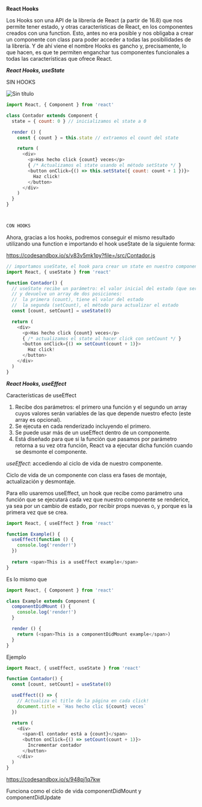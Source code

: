 **React Hooks**

Los Hooks son una API de la librería de React (a partir de 16.8) que nos permite tener estado, y otras características de React, en los componentes creados con una function. Esto, antes no era posible y nos obligaba a crear un componente con class para poder acceder a todas las posibilidades de la librería. Y de ahí viene el nombre Hooks es gancho y, precisamente, lo que hacen, es que te permiten enganchar tus componentes funcionales a todas las características que ofrece React.

***React Hooks, useState***

SIN HOOKS

 ![Sin título](https://user-images.githubusercontent.com/6796155/138974027-28b98662-b572-4475-9aef-c7d7e06a7062.png)



```js
import React, { Component } from 'react'

class Contador extends Component {
  state = { count: 0 } // inicializamos el state a 0

  render () {
    const { count } = this.state // extraemos el count del state

    return (
      <div>
        <p>Has hecho click {count} veces</p>
        { /* Actualizamos el state usando el método setState */ }
        <button onClick={() => this.setState({ count: count + 1 })}>
          Haz click!
        </button>
      </div>
    )
  }
}



CON HOOKS


```
Ahora, gracias a los hooks, podremos conseguir el mismo resultado utilizando una function e importando el hook useState de la siguiente forma:

https://codesandbox.io/s/v83v5mk1py?file=/src/Contador.js

```js
// importamos useState, el hook para crear un state en nuestro componente
import React, { useState } from 'react'

function Contador() {
  // useState recibe un parámetro: el valor inicial del estado (que será 0)
  // y devuelve un array de dos posiciones:
  //  la primera (count), tiene el valor del estado
  //  la segunda (setCount), el método para actualizar el estado
  const [count, setCount] = useState(0)

  return (
    <div>
      <p>Has hecho click {count} veces</p>
      { /* actualizamos el state al hacer click con setCount */ }
      <button onClick={() => setCount(count + 1)}>
        Haz click!
      </button>
    </div>
  )
}
```

***React Hooks, useEffect***

Características de useEffect

1.	Recibe dos parámetros: el primero una función y el segundo un array cuyos valores serán variables de las que depende nuestro efecto (este array es opcional).
2.	Se ejecuta en cada renderizado incluyendo el primero.
3.	Se puede usar más de un useEffect dentro de un componente.
4.	Está diseñado para que si la función que pasamos por parámetro retorna a su vez otra función, React va a ejecutar dicha función cuando se desmonte el componente.

*useEffect*: accediendo al ciclo de vida de nuestro componente. 

Ciclo de vida de un componente con class era fases de montaje, actualización y desmontaje.

Para ello usaremos useEffect, un hook que recibe como parámetro una función que se ejecutará cada vez que nuestro componente se renderice, ya sea por un cambio de estado, por recibir props nuevas o, y porque es la primera vez que se crea.

```js
import React, { useEffect } from 'react'

function Example() {
  useEffect(function () {
    console.log('render!')
  })
  
  return <span>This is a useEffect example</span>
}
```

Es lo mismo que 

```js
import React, { Component } from 'react'

class Example extends Component {
  componentDidMount () {
    console.log('render!')
  }

  render () {
    return (<span>This is a componentDidMount example</span>)
  }
}
```

Ejemplo

```js
import React, { useEffect, useState } from 'react'

function Contador() {
  const [count, setCount] = useState(0)

  useEffect(() => {
    // Actualiza el title de la página en cada click!
    document.title = `Has hecho clic ${count} veces`
  })

  return (
    <div>
      <span>El contador está a {count}</span> 
      <button onClick={() => setCount(count + 1)}>
        Incrementar contador
      </button>
    </div>
  )
}
```
https://codesandbox.io/s/948pj1q7kw

Funciona como el ciclo de vida componentDidMount y componentDidUpdate 

